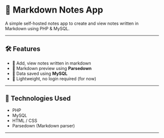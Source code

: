 # 📓 Markdown Notes App

A simple self-hosted notes app to create and view notes written in Markdown using PHP & MySQL.

---

## 🛠️ Features

- 📝 Add, view notes written in markdown
- 🔄 Markdown preview using **Parsedown**
- 💾 Data saved using **MySQL**
- 🔐 Lightweight, no login required (for now)

---

## 🧰 Technologies Used

- PHP
- MySQL
- HTML / CSS
- Parsedown (Markdown parser)

---
